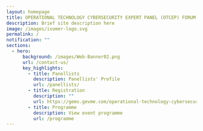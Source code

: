 ```yaml
---
layout: homepage
title: OPERATIONAL TECHNOLOGY CYBERSECURITY EXPERT PANEL (OTCEP) FORUM 2022
description: Brief site description here
image: /images/isomer-logo.svg
permalink: /
notification: ""
sections:
  - hero:
      background: /images/Web-Banner02.png
      url: /contact-us/
      key_highlights:
        - title: Panellists
          description: Panellists' Profile
          url: /panellists/
        - title: Registration
          description: ""
          url: https://gems.gevme.com/operational-technology-cybersecurity-expert-panel-otcep-forum-2022-86911165
        - title: Programme
          description: View event programme
          url: /programme
---
```


